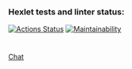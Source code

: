 ### Hexlet tests and linter status:
[![Actions Status](https://github.com/Aziqq/frontend-project-lvl4/workflows/hexlet-check/badge.svg)](https://github.com/Aziqq/frontend-project-lvl4/actions)
[![Maintainability](https://api.codeclimate.com/v1/badges/c919e622194563e57d26/maintainability)](https://codeclimate.com/github/Aziqq/frontend-project-lvl4/maintainability)
#
[Chat](https://slack-chat-110.herokuapp.com)
